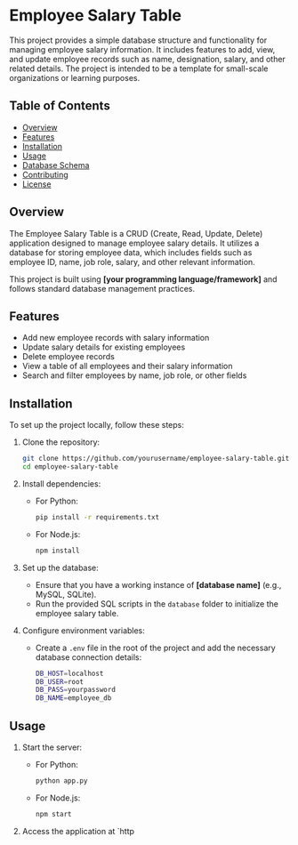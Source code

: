 # Employee Salary Table

This project provides a simple database structure and functionality for managing employee salary information. It includes features to add, view, and update employee records such as name, designation, salary, and other related details. The project is intended to be a template for small-scale organizations or learning purposes.

## Table of Contents

- [Overview](#overview)
- [Features](#features)
- [Installation](#installation)
- [Usage](#usage)
- [Database Schema](#database-schema)
- [Contributing](#contributing)
- [License](#license)

## Overview

The Employee Salary Table is a CRUD (Create, Read, Update, Delete) application designed to manage employee salary details. It utilizes a database for storing employee data, which includes fields such as employee ID, name, job role, salary, and other relevant information. 

This project is built using **[your programming language/framework]** and follows standard database management practices.

## Features

- Add new employee records with salary information
- Update salary details for existing employees
- Delete employee records
- View a table of all employees and their salary information
- Search and filter employees by name, job role, or other fields

## Installation

To set up the project locally, follow these steps:

1. Clone the repository:
    ```bash
    git clone https://github.com/yourusername/employee-salary-table.git
    cd employee-salary-table
    ```

2. Install dependencies:
    - For Python: 
      ```bash
      pip install -r requirements.txt
      ```
    - For Node.js: 
      ```bash
      npm install
      ```

3. Set up the database:
   - Ensure that you have a working instance of **[database name]** (e.g., MySQL, SQLite).
   - Run the provided SQL scripts in the `database` folder to initialize the employee salary table.

4. Configure environment variables:
   - Create a `.env` file in the root of the project and add the necessary database connection details:
     ```bash
     DB_HOST=localhost
     DB_USER=root
     DB_PASS=yourpassword
     DB_NAME=employee_db
     ```

## Usage

1. Start the server:
   - For Python:
     ```bash
     python app.py
     ```
   - For Node.js:
     ```bash
     npm start
     ```

2. Access the application at `http
